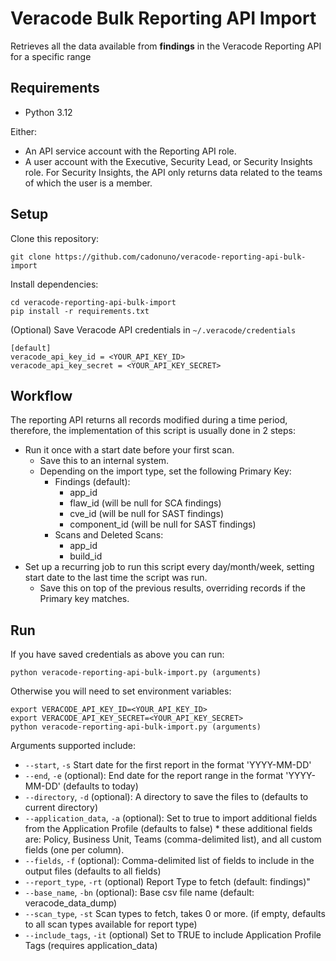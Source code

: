 # Veracode Bulk Reporting API Import

Retrieves all the data available from **findings** in the Veracode Reporting API for a specific range

## Requirements
- Python 3.12
  
Either:
- An API service account with the Reporting API role.
- A user account with the Executive, Security Lead, or Security Insights role. For Security Insights, the API only returns data related to the teams of which the user is a member.

## Setup

Clone this repository:

    git clone https://github.com/cadonuno/veracode-reporting-api-bulk-import

Install dependencies:

    cd veracode-reporting-api-bulk-import
    pip install -r requirements.txt

(Optional) Save Veracode API credentials in `~/.veracode/credentials`

    [default]
    veracode_api_key_id = <YOUR_API_KEY_ID>
    veracode_api_key_secret = <YOUR_API_KEY_SECRET>

## Workflow

The reporting API returns all records modified during a time period, therefore, the implementation of this script is usually done in 2 steps:
- Run it once with a start date before your first scan.
  - Save this to an internal system.
  - Depending on the import type, set the following Primary Key:
    - Findings (default):
      - app_id
      - flaw_id (will be null for SCA findings)
      - cve_id (will be null for SAST findings)
      - component_id (will be null for SAST findings)
    - Scans and Deleted Scans:
      - app_id
      - build_id
- Set up a recurring job to run this script every day/month/week, setting start date to the last time the script was run.
  - Save this on top of the previous results, overriding records if the Primary key matches.

## Run

If you have saved credentials as above you can run:

    python veracode-reporting-api-bulk-import.py (arguments)

Otherwise you will need to set environment variables:

    export VERACODE_API_KEY_ID=<YOUR_API_KEY_ID>
    export VERACODE_API_KEY_SECRET=<YOUR_API_KEY_SECRET>
    python veracode-reporting-api-bulk-import.py (arguments)

Arguments supported include:

* `--start`, `-s`  Start date for the first report in the format 'YYYY-MM-DD'
* `--end`, `-e` (optional): End date for the report range in the format 'YYYY-MM-DD' (defaults to today)
* `--directory`, `-d` (optional): A directory to save the files to (defaults to current directory)
* `--application_data`, `-a` (optional): Set to true to import additional fields from the Application Profile (defaults to false) * these additional fields are: Policy, Business Unit, Teams (comma-delimited list), and all custom fields (one per column).
* `--fields`, `-f` (optional): Comma-delimited list of fields to include in the output files (defaults to all fields)
* `--report_type`, `-rt` (optional) Report Type to fetch (default: findings)"
* `--base_name`, `-bn` (optional): Base csv file name (default: veracode_data_dump)
* `--scan_type`, `-st` Scan types to fetch, takes 0 or more. (if empty, defaults to all scan types available for report type)
* `--include_tags`, `-it` (optional) Set to TRUE to include Application Profile Tags (requires application_data)
